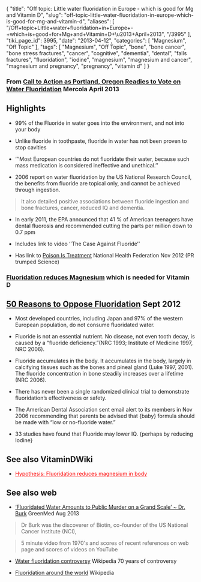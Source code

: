{
    "title": "Off topic: Little water fluoridation in Europe - which is good for Mg and Vitamin D",
    "slug": "off-topic-little-water-fluoridation-in-europe-which-is-good-for-mg-and-vitamin-d",
    "aliases": [
        "/Off+topic+Little+water+fluoridation+in+Europe+-+which+is+good+for+Mg+and+Vitamin+D+\u2013+April+2013",
        "/3995"
    ],
    "tiki_page_id": 3995,
    "date": "2013-04-12",
    "categories": [
        "Magnesium",
        "Off Topic"
    ],
    "tags": [
        "Magnesium",
        "Off Topic",
        "bone",
        "bone cancer",
        "bone stress fractures",
        "cancer",
        "cognitive",
        "dementia",
        "dental",
        "falls fractures",
        "fluoridation",
        "iodine",
        "magnesium",
        "magnesium and cancer",
        "magnesium and pregnancy",
        "pregnancy",
        "vitamin d"
    ]
}


### From [Call to Action as Portland, Oregon Readies to Vote on Water Fluoridation](http://articles.mercola.com/sites/articles/archive/2013/04/11/portland-fluoridation.aspx?) Mercola April 2013

## Highlights

* 99% of the Fluoride in water goes into the environment, and not into your body

* Unlike fluoride in toothpaste, fluoride in water has not been proven to stop cavities

* ‘’’Most European countries do not fluoridate their water, because such mass medication is considered ineffective and unethical.’’

* 2006 report on water fluoridation by the US National Research Council, the benefits from fluoride are topical only, and cannot be achieved through ingestion. 

> It also detailed positive associations between fluoride ingestion and bone fractures, cancer, reduced IQ and dementia.

* In early 2011, the EPA announced that 41 % of American teenagers have dental fluorosis and recommended cutting the parts per million down to 0.7 ppm

* Includes link to video ‘’The Case Against Fluoride’’

* Has link to [Poison Is Treatment](http://www.thenhf.com/article.php?id=3443) National Health Federation Nov 2012  (PR trumped Science)

### [Fluoridation reduces Magnesium](http://www.mgwater.com/fl2.shtml%20) which is needed for Vitamin D

## [50 Reasons to Oppose Fluoridation](http://www.fluoridealert.org/articles/50-reasons/) Sept 2012

* Most developed countries, including Japan and 97% of the western European population, do not consume fluoridated water.

* Fluoride is not an essential nutrient. No disease, not even tooth decay, is caused by a “fluoride deficiency.”(NRC 1993; Institute of Medicine 1997, NRC 2006).

* Fluoride accumulates in the body. It accumulates in the body, largely in calcifying tissues such as the bones and pineal gland (Luke 1997, 2001). The fluoride concentration in bone steadily increases over a lifetime (NRC 2006).

* There has never been a single randomized clinical trial to demonstrate fluoridation’s effectiveness or safety.

* The American Dental Association sent email alert to its members in Nov 2006 recommending that parents be advised that {baby} formula should be made with “low or no-fluoride water.”

* 33 studies have found that Fluoride may lower IQ. {perhaps by reducing Iodine}

## See also VitaminDWiki

* <a href="/posts/hypothesis-fluoridation-reduces-magnesium-in-body" style="color: red; text-decoration: underline;" title="This post/category does not exist yet: Hypothesis: Fluoridation reduces magnesium in body">Hypothesis: Fluoridation reduces magnesium in body</a>

## See also web

* [‘Fluoridated Water Amounts to Public Murder on a Grand Scale’ ~ Dr. Burk](http://tv.greenmedinfo.com/fluoridated-water-amounts-public-murder-grand-scale-dr-burk/) GreenMed Aug 2013

> Dr Burk was the discoverer of Biotin,  co-founder of the US National Cancer Institute (NCI),

> 5 minute video from 1970's and scores of recent references on web page and scores of videos on YouTube

* [Water fluoridation controversy](http://en.wikipedia.org/wiki/Water_fluoridation_controversy) Wikipedia  70 years of controversy

* [Fluoridation around the world](http://en.wikipedia.org/wiki/Fluoridation_by_country) Wikipedia